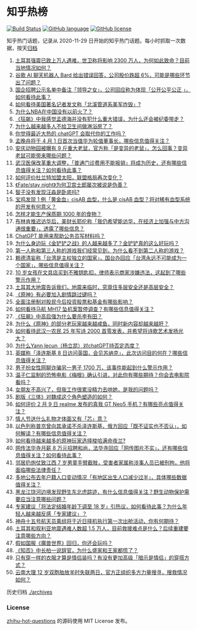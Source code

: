 # 知乎热榜
[![Build Status](https://github.com/ToWeLong/zhihu-hot-questions/workflows/CI/badge.svg)](https://github.com/ToWeLong/zhihu-hot-questions/actions)
[![GitHub language](https://img.shields.io/badge/language-golang-orange.svg)](https://golang.org/)
[![GitHub license](https://img.shields.io/github/license/ToWeLong/zhihu-hot-questions)](https://github.com/ToWeLong/zhihu-hot-questions/blob/main/LICENSE)

知乎热门话题，记录从 2020-11-29 日开始的知乎热门话题。每小时抓取一次数据，按天[归档](./archives)

<!-- BEGIN -->

1. [土耳其强震已致上万人遇难，世卫称将影响 2300 万人，为何如此致命？目前当地情况如何？](https://www.zhihu.com/question/582670864)
1. [谷歌 AI 聊天机器人 Bard 给出错误回答，公司股价跌超 6%，可能是哪些环节出了问题？](https://www.zhihu.com/question/582919672)
1. [国企招聘公示名单中备注「领导之女」，公司回应称为体现「公开公平公正 」，如何看待此事？](https://www.zhihu.com/question/582796543)
1. [如何看待美国著名记者发文称「北溪管道系美军炸毁」?](https://www.zhihu.com/question/582874371)
1. [为什么NBA在中国没有以前火了？](https://www.zhihu.com/question/579410576)
1. [《狂飙》中我感觉孟德海并没有犯什么重大错误，为什么还会被纪委带走？](https://www.zhihu.com/question/581355187)
1. [为什么越来越多人不给卫生间做淋浴房了？](https://www.zhihu.com/question/582517851)
1. [你觉得最近大热的 chatGPT 会取代你的工作吗？](https://www.zhihu.com/question/582834721)
1. [孟晚舟将于 4 月 1 日首次当值华为轮值董事长，哪些信息值得关注？](https://www.zhihu.com/question/582817893)
1. [安庆动物园被曝有 9 斤重大老鼠，官方称「是变异的老鼠」，怎么回事？变异老鼠可能带来哪些问题？](https://www.zhihu.com/question/582187966)
1. [武汉医保改革重大调整，「普通门诊费用不能报销」将成为历史，还有哪些信息值得关注？如何看待此事？](https://www.zhihu.com/question/582925170)
1. [如何评价杜兰特加盟太阳，联盟格局再次变化？](https://www.zhihu.com/question/582954146)
1. [《Fate/stay night》为何卫宫士郎屡次被说是伪善？](https://www.zhihu.com/question/31573143)
1. [智子没有发现汪淼是卧底吗?](https://www.zhihu.com/question/582075681)
1. [宝鸡发现 1 例「黄金血」cisAB 血型，什么是 cisAB 血型？将对稀有血型系统的开发有何意义？](https://www.zhihu.com/question/582812685)
1. [怎样才能生产保质期 1000 年的食物？](https://www.zhihu.com/question/576592079)
1. [布林肯推迟访华后，美财长耶伦称「我仍希望能访华，在经济上加强与中方沟通很重要」，透露了哪些信息？](https://www.zhihu.com/question/582926762)
1. [ChatGPT 能用来帮助公务员写材料吗？](https://www.zhihu.com/question/580250105)
1. [为什么身边玩《金铲铲之战》的人越来越多了？金铲铲真的这么好玩吗？](https://www.zhihu.com/question/582818196)
1. [第一人称和第三人称的游戏我们经常见到，为什么看不到第二人称的游戏？](https://www.zhihu.com/question/582353485)
1. [赖德清妄称「台湾是主权独立的国家」，国台办回应「台湾永远不可能成为一个国家」，哪些信息值得关注？](https://www.zhihu.com/question/582823454)
1. [10 岁女孩在文具店买到不雅钥匙扣，律师表示商家涉嫌违法，这起到了哪些警示作用？](https://www.zhihu.com/question/582007513)
1. [土耳其大地震告诉我们，地震来临时，究竟住多层安全还是高层安全？](https://www.zhihu.com/question/582564487)
1. [《原神》有必要加入剧情跳过键吗？](https://www.zhihu.com/question/582134945)
1. [全面注册制对股民今后投资股票和基金有哪些影响？](https://www.zhihu.com/question/582481137)
1. [如何看待马航 MH17 坠机案暂停调查？有哪些信息值得关注？](https://www.zhihu.com/question/582824927)
1. [《狂飙》中高启强为什么要杀李有田？](https://www.zhihu.com/question/581837758)
1. [为什么《原神》的部分老玩家越来越咸鱼，同时新内容却越来越肝？](https://www.zhihu.com/question/579288944)
1. [如何看待武汉一农民 25 年写诗 2000 首零发表，并希望将诗歌艺术发扬光大？](https://www.zhihu.com/question/582768081)
1. [为什么Yann lecun（杨立昆）对chatGPT持否定态度？](https://www.zhihu.com/question/582340981)
1. [英媒称「泽连斯基 8 日访问英国，会见苏纳克」，此次访问目的何在？哪些信息值得关注？](https://www.zhihu.com/question/582803674)
1. [男子扮女性网聊诈骗另一男子 1700 万，该事件能起到什么警示作用？](https://www.zhihu.com/question/582800202)
1. [温子仁监制的恐怖电影《梅根》确认引进，对此你有哪些期待？你会去电影院看吗？](https://www.zhihu.com/question/582770358)
1. [女朋友不高兴了，但我工作很累没精力去哄她，是我的问题吗？](https://www.zhihu.com/question/581980606)
1. [剧版《三体》对魏成这个角色塑造的如何？](https://www.zhihu.com/question/581823698)
1. [如何评价 2 月 9 日 realme 发布的真我 GT Neo5 手机？有哪些亮点值得关注？](https://www.zhihu.com/question/582932941)
1. [情人节送什么礼物才体面又有「芯」意？](https://www.zhihu.com/question/582940776)
1. [以色列称普京曾向其承诺不杀泽连斯基，俄方回应「既不证实也不否认」，如何解读？有哪些信息值得关注？](https://www.zhihu.com/question/582624183)
1. [如何看待越来越多的原神玩家选择梭哈满命夜兰?](https://www.zhihu.com/question/582821196)
1. [网传法华寺月薪 8 万元招聘和尚，法华寺回应「网传图片不实」，还有哪些信息值得关注？如何看待此事？](https://www.zhihu.com/question/582643763)
1. [邻居扔炮仗致江西 7 岁男童手臂截肢，受害者家属称涉事人员已被刑拘，他将面临哪些法律责任？](https://www.zhihu.com/question/582814178)
1. [多地公布去年户籍人口变动情况「有地区出生人口减少过半」，具体哪些数据值得关注？](https://www.zhihu.com/question/582749309)
1. [黑龙江饶河边境发现野生东北虎踪迹，有什么信息值得关注？野生动物保护需要应当注意哪些问题？](https://www.zhihu.com/question/582626846)
1. [专家建议「将法定结婚年龄下调至 18 岁」引热议，如何看待此事？为什么年轻人越来越反感「专家建议」？](https://www.zhihu.com/question/582924506)
1. [神舟十五号航天员乘组将于近日择机执行第一次出舱活动，你有何期待？](https://www.zhihu.com/question/582804279)
1. [土耳其和叙利亚地震遇难人数超 1.5 万人，目前救援难点是什么？后续重建要注意哪些方向？](https://www.zhihu.com/question/582925251)
1. [假如国服《魔兽世界》回归，你还会玩吗？](https://www.zhihu.com/question/582621848)
1. [《知否》中长柏一说辞官，为什么盛家和王家都慌了？](https://www.zhihu.com/question/562681276)
1. [只有穿一样的衣服才算是情侣装吗？有没有更加高级「暗示是情侣」的穿搭方式？](https://www.zhihu.com/question/581867779)
1. [云南大理 12 岁双胞胎放羊时失联两日，官方正组织多方力量搜寻，搜救情况如何？](https://www.zhihu.com/question/582591862)

<!-- END -->

历史归档 [./archives](./archives)


### License
[zhihu-hot-questions](https://github.com/towelong/zhihu-hot-questions) 的源码使用 MIT License 发布。